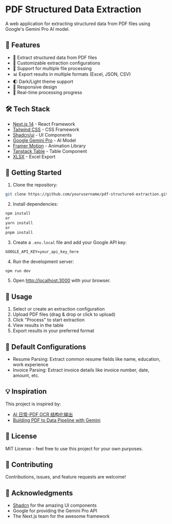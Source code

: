 # PDF Structured Data Extraction

A web application for extracting structured data from PDF files using Google's Gemini Pro AI model.

## 🌟 Features

- 📄 Extract structured data from PDF files
- 🎯 Customizable extraction configurations
- 🔄 Support for multiple file processing
- 📊 Export results in multiple formats (Excel, JSON, CSV)
- 🌓 Dark/Light theme support
- 📱 Responsive design
- 🚀 Real-time processing progress

## 🛠️ Tech Stack

- [Next.js 14](https://nextjs.org/) - React Framework
- [Tailwind CSS](https://tailwindcss.com/) - CSS Framework
- [Shadcn/ui](https://ui.shadcn.com/) - UI Components
- [Google Gemini Pro](https://deepmind.google/technologies/gemini/) - AI Model
- [Framer Motion](https://www.framer.com/motion/) - Animation Library
- [Tanstack Table](https://tanstack.com/table) - Table Component
- [XLSX](https://www.npmjs.com/package/xlsx) - Excel Export

## 🚀 Getting Started

1. Clone the repository:

```bash
git clone https://github.com/yourusername/pdf-structured-extraction.git
```

2. Install dependencies:

```bash
npm install
or
yarn install
or
pnpm install
```

3. Create a `.env.local` file and add your Google API key:

```env:README.md
GOOGLE_API_KEY=your_api_key_here
```

4. Run the development server:

```bash
npm run dev
```

5. Open [http://localhost:3000](http://localhost:3000) with your browser.

## 📝 Usage

1. Select or create an extraction configuration
2. Upload PDF files (drag & drop or click to upload)
3. Click "Process" to start extraction
4. View results in the table
5. Export results in your preferred format

## 🎯 Default Configurations

- Resume Parsing: Extract common resume fields like name, education, work experience
- Invoice Parsing: Extract invoice details like invoice number, date, amount, etc.

## 💡 Inspiration

This project is inspired by:

- [AI 日常-PDF OCR 结构化输出](https://www.bilibili.com/video/BV1gRAweREGM/)
- [Building PDF to Data Pipeline with Gemini](https://www.philschmid.de/gemini-pdf-to-data)

## 📄 License

MIT License - feel free to use this project for your own purposes.

## 🤝 Contributing

Contributions, issues, and feature requests are welcome!

## 🙏 Acknowledgments

- [Shadcn](https://twitter.com/shadcn) for the amazing UI components
- Google for providing the Gemini Pro API
- The Next.js team for the awesome framework
